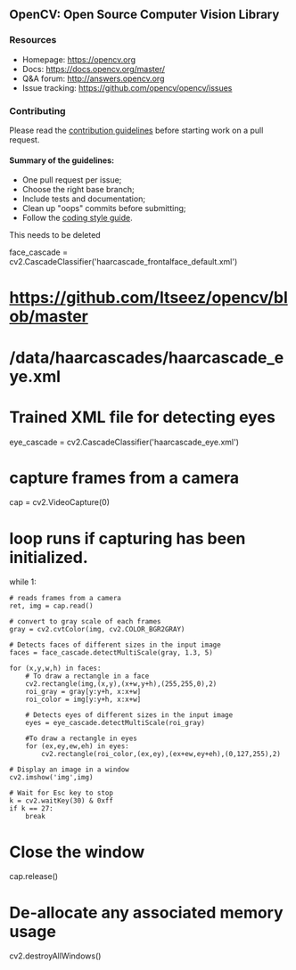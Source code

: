 ## OpenCV: Open Source Computer Vision Library

### Resources

* Homepage: <https://opencv.org>
* Docs: <https://docs.opencv.org/master/>
* Q&A forum: <http://answers.opencv.org>
* Issue tracking: <https://github.com/opencv/opencv/issues>

### Contributing

Please read the [contribution guidelines](https://github.com/opencv/opencv/wiki/How_to_contribute) before starting work on a pull request.

#### Summary of the guidelines:

* One pull request per issue;
* Choose the right base branch;
* Include tests and documentation;
* Clean up "oops" commits before submitting;
* Follow the [coding style guide](https://github.com/opencv/opencv/wiki/Coding_Style_Guide).


This needs to be deleted 

face_cascade = cv2.CascadeClassifier('haarcascade_frontalface_default.xml') 
  
# https://github.com/Itseez/opencv/blob/master 
# /data/haarcascades/haarcascade_eye.xml 
# Trained XML file for detecting eyes 
eye_cascade = cv2.CascadeClassifier('haarcascade_eye.xml')  
  
# capture frames from a camera 
cap = cv2.VideoCapture(0) 
  
# loop runs if capturing has been initialized. 
while 1:  
  
    # reads frames from a camera 
    ret, img = cap.read()  
  
    # convert to gray scale of each frames 
    gray = cv2.cvtColor(img, cv2.COLOR_BGR2GRAY) 
  
    # Detects faces of different sizes in the input image 
    faces = face_cascade.detectMultiScale(gray, 1.3, 5) 
  
    for (x,y,w,h) in faces: 
        # To draw a rectangle in a face  
        cv2.rectangle(img,(x,y),(x+w,y+h),(255,255,0),2)  
        roi_gray = gray[y:y+h, x:x+w] 
        roi_color = img[y:y+h, x:x+w] 
  
        # Detects eyes of different sizes in the input image 
        eyes = eye_cascade.detectMultiScale(roi_gray)  
  
        #To draw a rectangle in eyes 
        for (ex,ey,ew,eh) in eyes: 
            cv2.rectangle(roi_color,(ex,ey),(ex+ew,ey+eh),(0,127,255),2) 
  
    # Display an image in a window 
    cv2.imshow('img',img) 
  
    # Wait for Esc key to stop 
    k = cv2.waitKey(30) & 0xff
    if k == 27: 
        break
  
# Close the window 
cap.release() 
  
# De-allocate any associated memory usage 
cv2.destroyAllWindows()  
